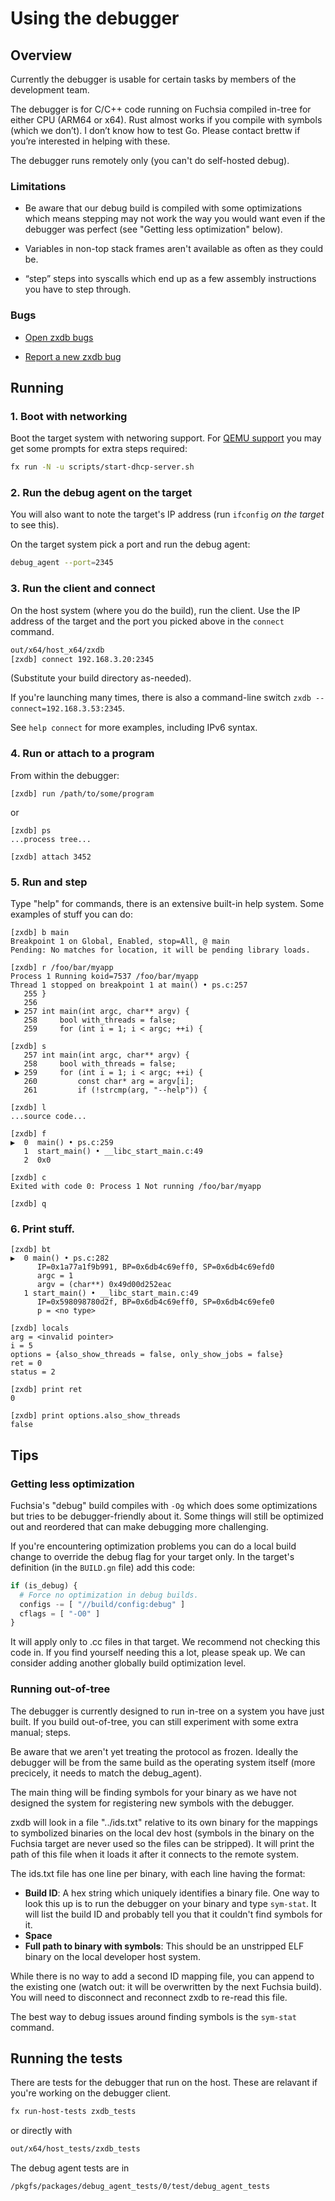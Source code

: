 # Using the debugger

## Overview

Currently the debugger is usable for certain tasks by members of the
development team.

The debugger is for C/C++ code running on Fuchsia compiled in-tree for either
CPU (ARM64 or x64). Rust almost works if you compile with symbols (which we
don’t). I don’t know how to test Go. Please contact brettw if you’re interested
in helping with these.

The debugger runs remotely only (you can't do self-hosted debug).

### Limitations

  * Be aware that our debug build is compiled with some optimizations which
    means stepping may not work the way you would want even if the debugger was
    perfect (see "Getting less optimization" below).

  * Variables in non-top stack frames aren't available as often as they could
    be.

  * “step” steps into syscalls which end up as a few assembly instructions you
    have to step through.

### Bugs

  * [Open zxdb bugs](https://fuchsia.atlassian.net/browse/DX-80?jql=project%20%3D%20DX%20AND%20component%20%3D%20zxdb%20order%20by%20lastViewed%20DESC)

  * [Report a new zxdb bug](https://fuchsia.atlassian.net/secure/CreateIssueDetails!init.jspa?pid=11718&issuetype=10006&priority=3&components=11886)

## Running

### 1. Boot with networking

Boot the target system with networing support. For
[QEMU support](https://fuchsia.googlesource.com/docs/+/HEAD/getting_started.md)
you may get some prompts for extra steps required:

```sh
fx run -N -u scripts/start-dhcp-server.sh
```

### 2. Run the debug agent on the target

You will also want to note the target's IP address (run `ifconfig` _on the
target_ to see this).

On the target system pick a port and run the debug agent:

```sh
debug_agent --port=2345
```

### 3. Run the client and connect

On the host system (where you do the build), run the client. Use the IP
address of the target and the port you picked above in the `connect` command.

```sh
out/x64/host_x64/zxdb
[zxdb] connect 192.168.3.20:2345
```
(Substitute your build directory as-needed).

If you're launching many times, there is also a command-line switch `zxdb
--connect=192.168.3.53:2345`.

See `help connect` for more examples, including IPv6 syntax.

### 4. Run or attach to a program

From within the debugger:

```
[zxdb] run /path/to/some/program
```

or

```
[zxdb] ps
...process tree...

[zxdb] attach 3452
```

### 5. Run and step

Type "help" for commands, there is an extensive built-in help system. Some
examples of stuff you can do:

```
[zxdb] b main
Breakpoint 1 on Global, Enabled, stop=All, @ main
Pending: No matches for location, it will be pending library loads.

[zxdb] r /foo/bar/myapp
Process 1 Running koid=7537 /foo/bar/myapp
Thread 1 stopped on breakpoint 1 at main() • ps.c:257
   255 }
   256
 ▶ 257 int main(int argc, char** argv) {
   258     bool with_threads = false;
   259     for (int i = 1; i < argc; ++i) {

[zxdb] s
   257 int main(int argc, char** argv) {
   258     bool with_threads = false;
 ▶ 259     for (int i = 1; i < argc; ++i) {
   260         const char* arg = argv[i];
   261         if (!strcmp(arg, "--help")) {

[zxdb] l
...source code...

[zxdb] f
▶  0  main() • ps.c:259
   1  start_main() • __libc_start_main.c:49
   2  0x0

[zxdb] c
Exited with code 0: Process 1 Not running /foo/bar/myapp

[zxdb] q
```

### 6. Print stuff.

```
[zxdb] bt
▶  0 main() • ps.c:282
      IP=0x1a77a1f9b991, BP=0x6db4c69eff0, SP=0x6db4c69efd0
      argc = 1
      argv = (char**) 0x49d00d252eac
   1 start_main() • __libc_start_main.c:49
      IP=0x598098780d2f, BP=0x6db4c69eff0, SP=0x6db4c69efe0
      p = <no type>

[zxdb] locals
arg = <invalid pointer>
i = 5
options = {also_show_threads = false, only_show_jobs = false}
ret = 0
status = 2

[zxdb] print ret
0

[zxdb] print options.also_show_threads
false
```

## Tips

### Getting less optimization

Fuchsia's "debug" build compiles with `-Og` which does some optimizations but
tries to be debugger-friendly about it. Some things will still be optimized
out and reordered that can make debugging more challenging.

If you're encountering optimization problems you can do a local build change to
override the debug flag for your target only. In the target's definition (in
the `BUILD.gn` file) add this code:

```python
if (is_debug) {
  # Force no optimization in debug builds.
  configs -= [ "//build/config:debug" ]
  cflags = [ "-O0" ]
}
```

It will apply only to .cc files in that target. We recommend not checking this
code in. If you find yourself needing this a lot, please speak up. We can
consider adding another globally build optimization level.

### Running out-of-tree

The debugger is currently designed to run in-tree on a system you have just
built. If you build out-of-tree, you can still experiment with some extra
manual; steps.

Be aware that we aren't yet treating the protocol as frozen. Ideally the
debugger will be from the same build as the operating system itself (more
precicely, it needs to match the debug\_agent).

The main thing will be finding symbols for your binary as we have not designed
the system for registering new symbols with the debugger.

zxdb will look in a file "../ids.txt" relative to its own binary for the
mappings to symbolized binaries on the local dev host (symbols in the binary on
the Fuchsia target are never used so the files can be stripped). It will
print the path of this file when it loads it after it connects to the remote
system.

The ids.txt file has one line per binary, with each line having the format:

  * **Build ID**: A hex string which uniquely identifies a binary file. One
    way to look this up is to run the debugger on your binary and type
    `sym-stat`. It will list the build ID and probably tell you that it
    couldn't find symbols for it.
  * **Space**
  * **Full path to binary with symbols**: This should be an unstripped ELF
    binary on the local developer host system.

While there is no way to add a second ID mapping file, you can append to the
existing one (watch out: it will be overwritten by the next Fuchsia build).
You will need to disconnect and reconnect zxdb to re-read this file.

The best way to debug issues around finding symbols is the `sym-stat` command.

## Running the tests

There are tests for the debugger that run on the host. These are relavant
if you're working on the debugger client.

```sh
fx run-host-tests zxdb_tests
```
or directly with
```sh
out/x64/host_tests/zxdb_tests
```

The debug agent tests are in
```
/pkgfs/packages/debug_agent_tests/0/test/debug_agent_tests
```
